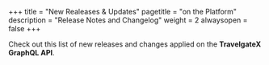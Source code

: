 +++
title = "New Realeases & Updates"
pagetitle = "on the Platform"
description = "Release Notes and Changelog"
weight = 2
alwaysopen = false
+++

Check out this list of new releases and changes applied on the **TravelgateX GraphQL API**.
